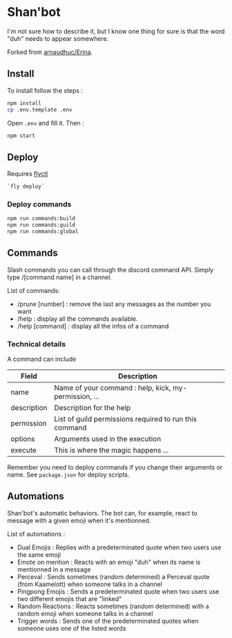 # Shan'bot

I'm not sure how to describe it, but I know one thing for sure is that the word "duh" needs to appear somewhere.

Forked from [arnaudhuc/Erina](https://github.com/arnaudhuc/Erina).

## Install

To install follow the steps :

```sh
npm install
cp .env.template .env
```

Open `.env` and fill it. Then :

```bash
npm start
```

## Deploy

Requires [flyctl](https://fly.io/docs/hands-on/install-flyctl/)

```bash
`fly deploy`
```

### Deploy commands

```sh
npm run commands:build
npm run commands:guild
npm run commands:global
```

## Commands

Slash commands you can call through the discord command API. Simply type /[command name] in a channel.

List of commands:

- /prune [number] : remove the last any messages as the number you want
- /help : display all the commands available.
- /help [command] : display all the infos of a command

### Technical details

A command can include

| Field       | Description                                            |
| ----------- | ------------------------------------------------------ |
| name        | Name of your command : help, kick, my-permission, ...  |
| description | Description for the help                               |
| permission  | List of guild permissions required to run this command |
| options     | Arguments used in the execution                        |
| execute     | This is where the magic happens ...                    |

Remember you need to deploy commands if you change their arguments or name. See `package.json` for deploy scripts.

## Automations

Shan'bot's automatic behaviors. The bot can, for example, react to message with a given emoji when it's mentionned.

List of automations :

- Dual Emojis : Replies with a predeterminated quote when two users use the same emoji
- Emote on mention : Reacts with an emoji "duh" when its name is mentionned in a message
- Perceval : Sends sometimes (random determined) a Perceval quote (from Kaamelott) when someone talks in a channel
- Pingpong Emojis : Sends a predeterminated quote when two users use two different emojis that are "linked"
- Random Reactions : Reacts sometimes (random determined) with a random emoji when someone talks in a channel
- Trigger words : Sends one of the predeterminated quotes when someone uses one of the listed words
